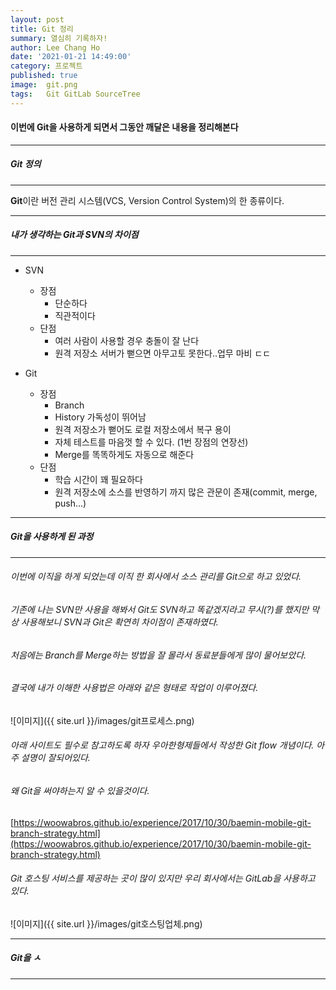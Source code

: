 ```yaml
---
layout: post
title: Git 정리
summary: 열심히 기록하자!
author: Lee Chang Ho
date: '2021-01-21 14:49:00'
category: 프로젝트
published: true
image:  git.png
tags:   Git GitLab SourceTree
---
```


#### 이번에 Git을 사용하게 되면서 그동안 깨달은 내용을 정리해본다
 ---
##### Git 정의
 ---
 **Git**이란 버전 관리 시스템(VCS, Version Control System)의 한 종류이다.
 
---
##### 내가 생각하는 Git과 SVN의 차이점
---

- SVN
	- 장점
		- 단순하다
		- 직관적이다
	- 단점
		- 여러 사람이 사용할 경우 충돌이 잘 난다
		- 원격 저장소 서버가 뻗으면 아무고토 못한다..업무 마비 ㄷㄷ

- Git
	- 장점
		- Branch
		- History 가독성이 뛰어남
		- 원격 저장소가 뻗어도 로컬 저장소에서 복구 용이
		- 자체 테스트를 마음껏 할 수 있다. (1번 장점의 연장선)
		- Merge를 똑똑하게도 자동으로 해준다
	- 단점
		- 학습 시간이 꽤 필요하다
		- 원격 저장소에 소스를 반영하기 까지 많은 관문이 존재(commit, merge, push...)

---
##### Git을 사용하게 된 과정
---
###### 이번에 이직을 하게 되었는데 이직 한 회사에서 소스 관리를 Git으로 하고 있었다.   
###### 기존에 나는 SVN만 사용을 해봐서 Git도 SVN하고 똑같겠지라고 무시(?)를 했지만 막상 사용해보니 SVN과 Git은 확연히 차이점이 존재하였다.   
###### 처음에는 Branch를 Merge하는 방법을 잘 몰라서 동료분들에게 많이 물어보았다.   
###### 결국에 내가 이해한 사용법은 아래와 같은 형태로 작업이 이루어졌다.   
![이미지]({{ site.url }}/images/git프로세스.png)

###### 아래 사이트도 필수로 참고하도록 하자 우아한형제들에서 작성한 Git flow 개념이다. 아주 설명이 잘되어있다.   
###### 왜 Git을 써야하는지 알 수 있을것이다.
[https://woowabros.github.io/experience/2017/10/30/baemin-mobile-git-branch-strategy.html](https://woowabros.github.io/experience/2017/10/30/baemin-mobile-git-branch-strategy.html)

###### Git 호스팅 서비스를 제공하는 곳이 많이 있지만 우리 회사에서는 GitLab을 사용하고 있다.  
![이미지]({{ site.url }}/images/git호스팅업체.png)

---
##### Git을 ㅅ
---
<!--stackedit_data:
eyJoaXN0b3J5IjpbLTU2NjExMjU3OSwtMjk3MjA3NjcxLC0xND
Y3NjUwMDc0LC0xOTMyODM3NjA4LDY5NjU3MjUxXX0=
-->